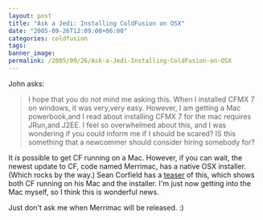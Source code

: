 ```yaml
---
layout: post
title: "Ask a Jedi: Installing ColdFusion on OSX"
date: "2005-09-26T12:09:00+06:00"
categories: coldfusion 
tags: 
banner_image: 
permalink: /2005/09/26/Ask-a-Jedi-Installing-ColdFusion-on-OSX
---
```


John asks:

<blockquote>
I hope that you do not mind me asking this.
When I installed CFMX 7 on windows, it was very,very easy. However, I am getting a Mac powerbook,and I read about installing CFMX 7 for the mac requires JRun,and J2EE. I feel so overwhelmed about this, and I was wondering if you could inform me if I should be scared? IS this something that a newcommer should consider hiring somebody for?
</blockquote>

It <i>is</i> possible to get CF running on a Mac. However, if you can wait, the newest update to CF, code named Merrimac, has a native OSX installer. (Which rocks by the way.) Sean Corfield has a <a href="http://www.corfield.org/blog/index.cfm/do/blog.entry/entry/CBAF2026-B2F8-08D1-B03ABD13735D431C">teaser</a> of this, which shows both CF running on his Mac and the installer. I'm just now getting into the Mac myself, so I think this is wonderful news.

Just don't ask me when Merrimac will be released. :)